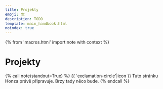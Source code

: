 ```yaml
---
title: Projekty
emoji: 🏗️
description: TODO
template: main_handbook.html
noindex: true
---
```


{% from 'macros.html' import note with context %}

# Projekty

{% call note(standout=True) %}
  {{ 'exclamation-circle'|icon }} Tuto stránku Honza právě připravuje. Brzy tady něco bude.
{% endcall %}


<!-- {#

https://free-for.dev/

Challenging projects every programmer should try - Austin Z. Henley
https://austinhenley.com/blog/challengingprojects.html

https://www.frontendmentor.io/

https://codingcompetitions.withgoogle.com/codejam
https://adventofcode.com

Prozkoumat tohleto od Radka - https://www.codingame.com/start

ODKAZ + Oficiálna windows calkulacka je napisana v C++, open source tu https://github.com/microsoft/calculator Kalkulačky napísané v pythone nájdete tu https://github.com/topics/calculator-python

Návrhy na menší projekty, které si začínající programátor může zkusit udělat

Zen advice about code ownership
https://twitter.com/vboykis/status/1325972944636567553

jak na projekty https://discord.com/channels/769966886598737931/769966887055392768/897411691321643018

projekty: hypotecni kalkulacka, bot na CI o pocasi, git scraper, ...

nápady na "domácí projekty"

projekty vs zadání na pohovory

č.d jako projekt https://discord.com/channels/769966886598737931/769966887055392768/809182650497105930

Jak na projekty
https://docs.google.com/document/d/1gk-sER2SHuW6T9sJZyYg5nMUaKNh0w2_-5HCGiF9zxs/edit
https://discord.com/channels/769966886598737931/769966887055392768/817042156581421086

https://blog.cesko.digital/2021/06/zkuste-open-source

tipy na projekty - č.d nebo okopírovat věc (spotify, yablko kurz viz link)
https://www.linkedin.com/feed/update/urn:li:activity:6796762431776403456/
https://www.codementor.io/projects

https://www.heroine.cz/zeny-it/7047-jak-si-vybudovat-portfolio-a-ukazat-co-uz-v-it-umite

koľko HODÍN DENNE musím PROGRAMOVAŤ? (programátor radí) https://www.youtube.com/watch?app=desktop&v=LG-d_BOZE6k

big book of small python projects https://nostarch.com/big-book-small-python-projects, https://overcast.fm/+YStfd8vYo


https://www.facebook.com/groups/frontendistiprace/posts/3175112979423874

Jak tady už lidi radí, kurz nestačí - i kdyby ti to na kurzu nastokrát opakovali 🙂 Pár takových kurzů se blíží k tomu, aby to stačilo, ale i tak někdy pochybuju. Až se něco naučíš, potřebuješ si to pak sám na něčem vyzkoušet a dokázat tím sobě a později na pohovoru ostatním, že nabyté znalosti dokážeš samostatně aplikovat. Samostatně neznamená, že ti nesmí nikdo radit, to vůbec, ale že sám postupuješ a postupně něco tvoříš, debuguješ, hledáš řešení, vybíráš řešení, aplikuješ rady, analyzuješ problém, rozvrhneš si práci.

Takže přesně jak tady padlo, udělat appku na počítání slepic. Nejdřív jen HTML a CSS, pak něco rozhýbat přes JS. Pak přidat počítání bobků slepic. Pak přidat uložení do localstorage. Pak přidat možnost lajkovat slepice. Pak vylepšit design. Pak to třeba přepsat do nějakého frameworku. Tohle si po večerech ladit, ptát se všech okolo když se na něčem zasekneš, získávat sebedůvěru a učit se při tom další věci, které při tom samy vyplynou (Git, API, atd.) a budeš potřebovat je pochopit.

V průběhu to někam nahrát a ukazovat lidem, ať si do toho klikají a počítají slepice. Třeba ti i napíšou, že to nefunguje dobře na mobilu, nebo něco poradí. Nemusí to být hotové, protože to nebude hotové nikdy. Kód nahraješ třeba na ten GitHub a do CV dáš na oboje odkaz - na kód i výsledek. Vyladíš CV a už v průběhu, co vylepšuješ kalkulačku na slepice, začneš CVčko posílat na juniorní nabídky, nebo sem napíšeš znovu a nabídneš se, ale už s něčím v ruce. Jak by vypadal tvůj status tady, kdyby k němu byl odkaz na kalkulačku slepic? 😃 Jako zní to vtipně, ale já si myslím, že bys pár nabídek práce už i dostal.

Přes vlastní projekt máš šanci kompenzovat neformální vzdělání, které máš díky kurzu, rozšířit si vzdělání o další praktické věci, upevnit svoje sebevědomí a mít v ruce něco, co ukážeš na pohovoru. Pokud se budeš v průběhu tvorby projektu ptát a chodit na srazy Frontendistů a networkovat, najdeš si už i nějaké kámoše v oboru, kteří ti poradí, nebo něco dohodí.

Já tohle lidem radím na https://junior.guru/handbook/ a v klubu https://junior.guru/club/, který jsem pro juniory vytvořil přesně za účelem toho, aby měli někoho po ruce a dostalo se jim pomoci. Z toho co pozoruju, toto je ten osvědčený postup, jak ve tvém případě (a případě Zuzka Procházková, která tu psala komentář) postupovat.

Automated Code Review for C#, C++, Java, CSS, JS, Go, Python, Ruby, TypeScript, Scala, CoffeeScript, Groovy, C, PHP, Dockerfile, Shell, YAML, Vue, HTML, Swift, Kotlin, PowerShell, Dart and R source code | CodeFactor
https://www.codefactor.io/

TODO přidat do projektu:

Me osobne prijde, ze nejlepsi zpusob jak "se to naucit" je najit si problem(y) ktery te tizi, a zkusit s tim neco udelat. Zacnes od drobnosti (ano, na zacatku je tezky zjistit, co je drobnost, ale to je soucast procesu uceni se) typu "rucne neco opakovane pisu do excelu, tak si na to udelam program", nebo "hraju onlinovku a zajima me jak optimalne utracet zdroje a posilat vojacky do bitvy" (hmm, existuje vubec jeste fenomen veic jako Duna online a tak? Citim se starej), pak si zkusis napsat treba jednoduchou skakacku, nebo neco co ti pomuze ucenim se treba ciziho jazyka. Zjistis ze existuje neco jako sit a internet, tak si zkusis k ty skakacce treba pripsat druhyho hrace ovladanyho po siti...

pythonanywhere
https://www.facebook.com/groups/ucimepython/permalink/2784405088331098/

Nápady na projekty
https://www.reddit.com/r/learnprogramming/comments/i2c0ud/keep_being_told_to_build_projects_but_dont_know/

Python projects for beginners
https://www.reddit.com/r/opensource/comments/i2bqyx/i_made_3_current_python_projects_for_beginners/

Python Projects with Source Code – Practice Top Projects in Python
https://data-flair.training/blogs/python-projects-with-source-code/

Čus - v dnešním videu vysvětluje jak začít s prgáním, má tam doporučení na nějaký tutoriály, to je celkem standardní, ale na konci se mi líbí jak zmiňuje svůj první programovací projekt, to mi občas chybí, něco hodně konkrétního. https://www.youtube.com/watch?v=khqIPspzh4A

https://www.practicepython.org/exercises/

Jak na projekty - jak zjistit zda jsem si nevymyslel blbost
https://discord.com/channels/769966886598737931/789045589869461536/911723281869053952

web scraping sandbox
http://toscrape.com/

https://www.vaclavaky.cz/
https://github.com/jandolezal/energy-mix
https://jakbude.herokuapp.com/

review
https://discord.com/channels/769966886598737931/1089219133968752650/1096078922724163615

https://dariagrudzien.com/posts/the-one-about-giving-and-receiving-feedback/

Jak sehnat jobíky
https://discord.com/channels/769966886598737931/769966887055392768/857539026194399232


PROC NEDELAT ESHOPY
Rozhodně ne jako byznys model pro začátečníka v oboru. Fungující byznys modely v tomto směru:
- Jsme velmi náročný eshop a máme vlastní inhouse tým lidí, kteří ho dělají (Alza, Mall, CZC…).
- Jsme velká firma, která dělá pouze systém pro eshopy a to prodáváme ostatním (Shopify, v česku ShopSys), ostatní u nás provoz eshopu de facto outsourcují.
- Jsme velká agentura s týmy lidí a jsme schopni vytvořit nebo dlouhodobě tvořit náročný eshop úplně na míru jako subdodavatel. (Vlastně nevím, jestli toto v roce 2021 opravdu ještě existuje?)
- Jsme malá agentura nebo profesionál na volné noze. Umím(e) dobře WordPress, WooCommerce, Shopify, apod., všechno zvládám(e) naklikat, nastavit, přizpůsobit, doplnit custom šablony, nainstalovat pluginy, propojit, atd.
Třeba https://www.digismoothie.com/ je česká firma o pár lidech, dělají eshopy na míru, ale dělají je tak, že použijou Shopify a postaví to na tom 🙂 Protože kdyby měli dělat všechno, tak je to za a) zbytečné, b) by se zbláznili z toho, jak by se nadřeli.
Čím menší jsi, tím spíš se živíš rozšiřováním polotovaru v podobě WordPressu apod., jinak je to naprosto nerentabilní. Neříkám, že jako freelancer neseženeš zakázku na zhotovení eshopu, ale takové zakázky považuju za spojení pomýleného zadavatele a pomýleného zhotovitele, protože jeden nebo druhý by měli tušit, že platit zhotovení eshopu od úplných základů je blbost a reálně to má smysl opravdu až pro level na úrovni Alza, Mall, CZC, atd.
https://www.facebook.com/groups/144621756262987/permalink/847188889339600/?comment_id=847716445953511&reply_comment_id=848019465923209


včera a předevčírem mi bublinou prolétlo tohle vlákno https://twitter.com/varjmes/status/1363607492765376513, kde se lidé vyjadřují k tomu, jestli dělají side projects nebo ne. spousta lidí programuje v práci, ve volném čase už ne, to myšlení o programátorovi, co programuje od rána do noci se už posunulo. časté jsou sebevzdělávací side projects - vyzkoušet si technologie apod. nebo "cesta je cíl" - hraní si s projektem, ale nikdy nedokončit.

tipy na projekty
https://www.theguardian.com/news/datablog/2012/apr/25/baby-names-data
https://www.theguardian.com/news/datablog/2012/feb/14/highstreet-clothes-size-chart

Charakter juniorniho projektu
https://discord.com/channels/769966886598737931/788826407412170752/861505874539446282

--- https://discord.com/channels/769966886598737931/789087476072710174/862669093898813440
Jako nástroj doporučim naprosto boží TablePlus. Velmi lightweight, velmi rychlý, relativně levný https://tableplus.com/
---


--- https://discord.com/channels/769966886598737931/789087476072710174/864057143056662528
Zrovna ve čtvrtek jsem se na to víc koukal a úvodní video z této stránky má asi 25 minut a dá slušnou představu 😀
https://docs.docker.com/get-started/
---


--- https://discord.com/channels/769966886598737931/789087476072710174/864484645721604097
V minulosti měli limit 18 hod./den. Teď mají 550 hod./měsíc, případně 1000 hod./měsíc, když ověříš svojí identitu platební kartou. Průměrný měsíc má 730 hod. (konstanta, kterou je dobré si pamatovat, když procházíš ceníky cloudových služeb), takže by to mělo být v pohodě, i když tam pošleš Pingdoma/UptimeRobota.

Zdroj: https://devcenter.heroku.com/articles/free-dyno-hours#free-dyno-hour-pool
---


--- https://discord.com/channels/769966886598737931/769966887055392768/859041142553051138
Z mých poznámek, kde se dají sehnat projekty na rozjezd:

- https://junior.guru/practice/#projects
- dobrovolničení pro https://cesko.digital/
- okopírovat existující věc (viz co píše <@!419662350874837003> nebo yablko tu https://www.linkedin.com/feed/update/urn:li:activity:6796762431776403456/, nebo úplně pecka je toto https://github.com/danistefanovic/build-your-own-x )
- zpracování dat o jménech https://www.theguardian.com/news/datablog/2012/apr/25/baby-names-data, o velikostech oblečení https://www.theguardian.com/news/datablog/2012/feb/14/highstreet-clothes-size-chart
- nějaká další inspirace tady https://www.codementor.io/projects
- https://data-flair.training/blogs/python-projects-with-source-code/
- https://automatetheboringstuff.com/
- tady je spousta dalších nápadů  https://www.reddit.com/r/learnprogramming/comments/i2c0ud/keep_being_told_to_build_projects_but_dont_know/

Nejlepší samozřejmě je, když k tomu máš nějaký osobní vztah, tzn. něco, co ti usnadní život nebo tě bude bavit, ať už je to program, který analyzuje výdaje na účtu, hypoteční kalkulačka na míru, procvičování počítání pro děti, osobní web o nějakém koníčku... Trochu už se to řešilo i tady https://discord.com/channels/769966886598737931/769966887055392768/817042156581421086
---


--- https://discord.com/channels/769966886598737931/788832177135026197/887690090162298930
Al Sweigart byl teď hostem podcastu https://realpython.com/podcasts/rpp/77/  právě kvůli té nové knížce. Docela inspirativní na poslech a obsah knihy je volně i online zde: https://inventwithpython.com/bigbookpython/
---


--- https://discord.com/channels/769966886598737931/789107031939481641/990100877064953856
Chceš ale vlastně vědět, jestli už je máš znalosti na to to zkusit, že?

Takovou informaci ti koukání na ta zadání bohužel nemusí dát, protože nevíš jak na to, co z toho zvládneš budou reagovat v té firmě. Někde mají hodně velká zadání, která „nejdou“ dodělat, chtějí třeba vidět, kam se dostaneš za dva dny a jak to bude vypadat apod.

Neříkám, že se z toho něco nedozvíš, ale dává mi větší smysl udělat si samostatný projekt (tedy ne takový, kterým tě provází nějaký tutorial) a pak to jít zkoušet už na ty pohovory.

Nevíš na co narazíš. Ten proces není nějak standardizovaný jako maturity, firmy jsou různý, dělaj různý věci a lidi v nich jsou taky různí, takže co stačí někde nemusí stačit jinde atd.

Samozřejmě jde i o to, jestli chceš/potřebuješ změnu co nejrychleji nebo je ti jedno, že budeš doma sedět třeba půl roku nebo rok „zbytečně“. Ono i kdybys řekl, že se „to chceš pořádně naučit“ tak si myslím, že po nějakých základech už se stejně rychleji budeš učit ve firmě už jen protože tomu budeš moci věnovat o dost víc času.
---


--- https://discord.com/channels/769966886598737931/769966887055392768/974343605437206548
Mít každý, i malý projekt, v gitu není špatný nápad, zvykat si s tím pracovat je důležité.

Jestli to pak chceš poslat i na GitHub je na tobě. Je to tvůj GitHub a je ok tam mít i nějaké rozpracované nebo banální věci veřejně.

Ale! Pokud hledáš první práci, mysli ale na to, že ten GitHub tě reprezentuje a pokud už se na něj bude někdo dívat, tak nebude mít moc času ani motivace to procházet všechno. Proto si myslím, že je lepší tam mít 2-5 tvých nejlepších projektů a ostatní skrýt, protože pokud se tam někdo dostane, může si udělat mylný dojem o tom, jak komplexní věci už zvládáš.
Jasně, odkážeš na ně z CV přímo, ale nikdy nevíš, kdo a jak se kam dostane…
---


--- https://discord.com/channels/769966886598737931/769966887055392768/974689373226422292
Čtu tvůj případ až teď a chtěl jsem poradit, ale nemám co 😎 Už tady všechno padlo:

1. Pokud už máš v něčem základy, šup a tvořit, vykašli se na další kurzy a učení teorie. Nejvíc se teď naučíš tím, že vytvoříš něco reálného, ať už to bude super mario nebo appka počasí se sluníčky a mráčky. Můžeš projet <#788826190692483082>, nebo můžeme zkusit něco vymyslet speciálně pro tebe. Je jedno co to bude, jako praxe a jako ukázka na pohovoru se počítá cokoliv, klidně webovka pro tvoje morče, pexeso s dinosaury, nebo kalkulačka pojištění. Začít s něčím malým a pak po kouskách vylepšovat, sdílet to tady, klidně rozpracované, nechávat si radit (to je odpověď <@971787978689089676> jak nevyhořet na vlastním projektu <:thisisfine:900831851361501214> ).

2. Dva pohovory jsou málo a motivoval bych tě, ať zkoušíš dál, ale pokud nemáš projekt, tak to dělat nebudu. Vytvoř si projekt, vylepšuj ho postupně, ukazuj ho pak jako praxi, kterou máš. Nech si vyladit CV podle https://junior.guru/handbook/cv/ v <#839059491432431616>. A potom až selže desátý pohovor, pojďme se zamyslet nad tím, kde je problém.

Dík <@652142810291765248>, <@971787978689089676>, <@814084764838658111>, <@866239781313708045> a dalším, že jste už <@567592397647773706> tak pěkně poradili <:meowthumbsup:842730599906279494>
---


--- https://discord.com/channels/769966886598737931/788832177135026197/969844861714984980
Narazila jsem na toto, super jako inspirace na projekty: https://copyassignment.com/
---


--- https://discord.com/channels/769966886598737931/811910392786845737/966807181519372338
<:react:842332165822742539> React-like framework v <:python:842331892091322389> Pythonu pro terminál 🙂 Třeba se to bude někomu hodit na projekt: https://github.com/Textualize/textual
---


--- https://discord.com/channels/769966886598737931/788832177135026197/965331497106165800
**Hromada zdrojů pro ruzné UI, stock media, Icons, Favicons, tools a miliarda dalšího!**
_Doporučuji si to připíchnout někde do záložek :-)_

_Velmi často aktualizované a přidávané další užitečné zdroje._

- https://github.com/bradtraversy/design-resources-for-developers#favicons
---


--- https://discord.com/channels/769966886598737931/769966887055392768/965219975793098842
Tip na projekt: když nevíte, co nového vytvořit, zkuste místo toho něco zkopírovat 🙂 https://dev.to/eknoor4197/i-built-a-devto-clone-from-scratch-including-the-api-56k9
To mi připomíná, že někdo takhle před lety přinesl na pohovor do Seznamu vlastnoručně vytvořenou kopii Seznam homepage. Prý byl úspěšný 🙂 Dává to smysl i z toho pohledu, že pak mate hromadu společných témat k diskuzi.
---


--- https://discord.com/channels/769966886598737931/769966887055392768/907183575244345355
https://www.reddit.com/r/learnprogramming/comments/2a9ygh/1000_beginner_programming_projects_xpost/
---


#} -->
